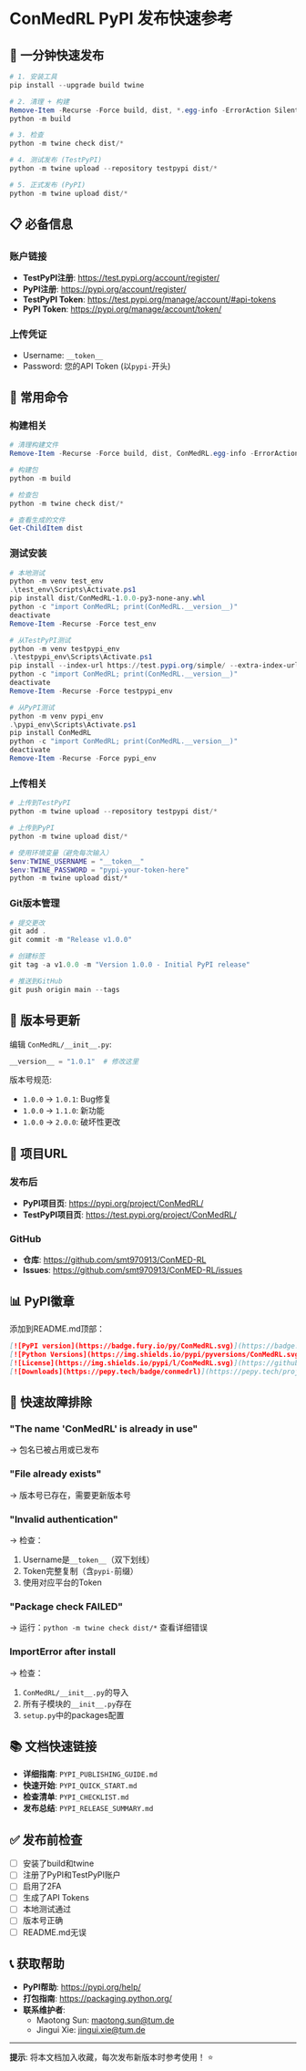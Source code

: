 # ConMedRL PyPI 发布快速参考

## 🎯 一分钟快速发布

```powershell
# 1. 安装工具
pip install --upgrade build twine

# 2. 清理 + 构建
Remove-Item -Recurse -Force build, dist, *.egg-info -ErrorAction SilentlyContinue
python -m build

# 3. 检查
python -m twine check dist/*

# 4. 测试发布 (TestPyPI)
python -m twine upload --repository testpypi dist/*

# 5. 正式发布 (PyPI)
python -m twine upload dist/*
```

## 📋 必备信息

### 账户链接
- **TestPyPI注册**: https://test.pypi.org/account/register/
- **PyPI注册**: https://pypi.org/account/register/
- **TestPyPI Token**: https://test.pypi.org/manage/account/#api-tokens
- **PyPI Token**: https://pypi.org/manage/account/token/

### 上传凭证
- Username: `__token__`
- Password: 您的API Token (以`pypi-`开头)

## 🔧 常用命令

### 构建相关
```powershell
# 清理构建文件
Remove-Item -Recurse -Force build, dist, ConMedRL.egg-info -ErrorAction SilentlyContinue

# 构建包
python -m build

# 检查包
python -m twine check dist/*

# 查看生成的文件
Get-ChildItem dist
```

### 测试安装
```powershell
# 本地测试
python -m venv test_env
.\test_env\Scripts\Activate.ps1
pip install dist/ConMedRL-1.0.0-py3-none-any.whl
python -c "import ConMedRL; print(ConMedRL.__version__)"
deactivate
Remove-Item -Recurse -Force test_env

# 从TestPyPI测试
python -m venv testpypi_env
.\testpypi_env\Scripts\Activate.ps1
pip install --index-url https://test.pypi.org/simple/ --extra-index-url https://pypi.org/simple/ ConMedRL
python -c "import ConMedRL; print(ConMedRL.__version__)"
deactivate
Remove-Item -Recurse -Force testpypi_env

# 从PyPI测试
python -m venv pypi_env
.\pypi_env\Scripts\Activate.ps1
pip install ConMedRL
python -c "import ConMedRL; print(ConMedRL.__version__)"
deactivate
Remove-Item -Recurse -Force pypi_env
```

### 上传相关
```powershell
# 上传到TestPyPI
python -m twine upload --repository testpypi dist/*

# 上传到PyPI
python -m twine upload dist/*

# 使用环境变量（避免每次输入）
$env:TWINE_USERNAME = "__token__"
$env:TWINE_PASSWORD = "pypi-your-token-here"
python -m twine upload dist/*
```

### Git版本管理
```powershell
# 提交更改
git add .
git commit -m "Release v1.0.0"

# 创建标签
git tag -a v1.0.0 -m "Version 1.0.0 - Initial PyPI release"

# 推送到GitHub
git push origin main --tags
```

## 🔢 版本号更新

编辑 `ConMedRL/__init__.py`:
```python
__version__ = "1.0.1"  # 修改这里
```

版本号规范:
- `1.0.0` → `1.0.1`: Bug修复
- `1.0.0` → `1.1.0`: 新功能
- `1.0.0` → `2.0.0`: 破坏性更改

## 📁 项目URL

### 发布后
- **PyPI项目页**: https://pypi.org/project/ConMedRL/
- **TestPyPI项目页**: https://test.pypi.org/project/ConMedRL/

### GitHub
- **仓库**: https://github.com/smt970913/ConMED-RL
- **Issues**: https://github.com/smt970913/ConMED-RL/issues

## 📊 PyPI徽章

添加到README.md顶部：
```markdown
[![PyPI version](https://badge.fury.io/py/ConMedRL.svg)](https://badge.fury.io/py/ConMedRL)
[![Python Versions](https://img.shields.io/pypi/pyversions/ConMedRL.svg)](https://pypi.org/project/ConMedRL/)
[![License](https://img.shields.io/pypi/l/ConMedRL.svg)](https://github.com/smt970913/ConMED-RL/blob/main/LICENSE)
[![Downloads](https://pepy.tech/badge/conmedrl)](https://pepy.tech/project/conmedrl)
```

## 🐛 快速故障排除

### "The name 'ConMedRL' is already in use"
→ 包名已被占用或已发布

### "File already exists"
→ 版本号已存在，需要更新版本号

### "Invalid authentication"
→ 检查：
1. Username是`__token__`（双下划线）
2. Token完整复制（含`pypi-`前缀）
3. 使用对应平台的Token

### "Package check FAILED"
→ 运行：`python -m twine check dist/*` 查看详细错误

### ImportError after install
→ 检查：
1. `ConMedRL/__init__.py`的导入
2. 所有子模块的`__init__.py`存在
3. `setup.py`中的packages配置

## 📚 文档快速链接

- **详细指南**: `PYPI_PUBLISHING_GUIDE.md`
- **快速开始**: `PYPI_QUICK_START.md`
- **检查清单**: `PYPI_CHECKLIST.md`
- **发布总结**: `PYPI_RELEASE_SUMMARY.md`

## ✅ 发布前检查

- [ ] 安装了build和twine
- [ ] 注册了PyPI和TestPyPI账户
- [ ] 启用了2FA
- [ ] 生成了API Tokens
- [ ] 本地测试通过
- [ ] 版本号正确
- [ ] README.md无误

## 📞 获取帮助

- **PyPI帮助**: https://pypi.org/help/
- **打包指南**: https://packaging.python.org/
- **联系维护者**:
  - Maotong Sun: maotong.sun@tum.de
  - Jingui Xie: jingui.xie@tum.de

---

**提示**: 将本文档加入收藏，每次发布新版本时参考使用！ ⭐
